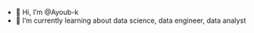 - 👋 Hi, I’m @Ayoub-k
- 🌱 I’m currently learning about data science, data engineer, data analyst


<!---
Ayoub-k/Ayoub-k is a ✨ special ✨ repository because its `README.md` (this file) appears on your GitHub profile.
You can click the Preview link to take a look at your changes.
--->

